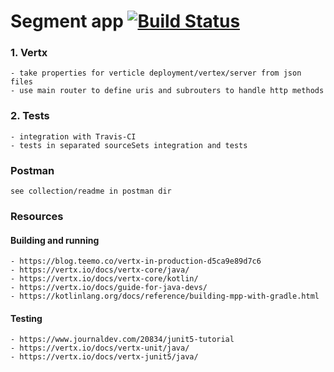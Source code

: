# Segment app  [![Build Status](https://travis-ci.org/HubertTatar/segments.svg?branch=master)](https://travis-ci.org/HubertTatar/segments)

### 1. Vertx
    - take properties for verticle deployment/vertex/server from json files
    - use main router to define uris and subrouters to handle http methods
    
### 2. Tests
    - integration with Travis-CI
    - tests in separated sourceSets integration and tests    
    
### Postman
    see collection/readme in postman dir    
    
### Resources
#### Building and running
    - https://blog.teemo.co/vertx-in-production-d5ca9e89d7c6
    - https://vertx.io/docs/vertx-core/java/
    - https://vertx.io/docs/vertx-core/kotlin/    
    - https://vertx.io/docs/guide-for-java-devs/
    - https://kotlinlang.org/docs/reference/building-mpp-with-gradle.html
#### Testing    
    - https://www.journaldev.com/20834/junit5-tutorial
    - https://vertx.io/docs/vertx-unit/java/
    - https://vertx.io/docs/vertx-junit5/java/
    
    


